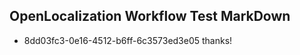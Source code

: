 ## OpenLocalization Workflow Test MarkDown
* 8dd03fc3-0e16-4512-b6ff-6c3573ed3e05 thanks!

<!--HONumber=Jul16_HO3-->


